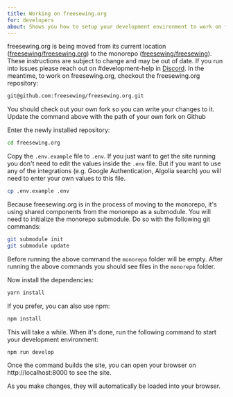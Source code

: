 ```yaml
---
title: Working on freesewing.org
for: developers
about: Shows you how to setup your development environment to work on freesewing.org, our website for makers
---
```


freesewing.org is being moved from its current location ([freesewing/freesewing.org](https://github.com/freesewing/freesewing.org)) to the monorepo ([freesewing/freesewing](https://github.com/freesewing/freesewing)). These instructions are subject to change and may be out of date. If you run into issues please reach out on #development-help in [Discord](https://discord.freesewing.org/). In the meantime, to work on freesewing.org, checkout the freesewing.org repository:

```bash
git@github.com:freesewing/freesewing.org.git
```

<Note>
You should check out your own fork so you can write your changes to it.
Update the command above with the path of your own fork on Github
</Note>

Enter the newly installed repository:

```bash
cd freesewing.org
```

Copy the `.env.example` file to `.env`. If you just want to get the site running you don't need to edit the values inside the `.env` file. But if you want to use any of the integrations (e.g. Google Authentication, Algolia search) you will need to enter your own values to this file.

```bash
cp .env.example .env
```

Because freesewing.org is in the process of moving to the monorepo, it's using shared components from the monorepo as a submodule. You will need to initialize the monorepo submodule. Do so with the following git commands:

```bash
git submodule init
git submodule update
```

Before running the above command the `monorepo` folder will be empty. After running the above commands you should see files in the `monorepo` folder.

Now install the dependencies:

```bash
yarn install
```

If you prefer, you can also use npm:

```bash
npm install
```

This will take a while. When it's done, run the following command to start your development environment:

```bash
npm run develop
```

Once the command builds the site, you can open your browser on http://localhost:8000 to see the site.

As you make changes, they will automatically be loaded into your browser.
